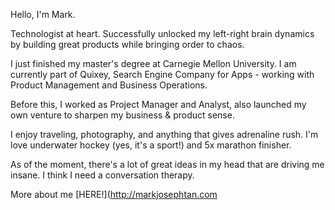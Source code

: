 Hello, I'm Mark.

Technologist at heart. Successfully unlocked my left-right brain dynamics by building great products while bringing order to chaos. 

I just finished my master's degree at Carnegie Mellon University. I am currently part of Quixey, Search Engine Company for Apps - working with Product Management and Business Operations.

Before this, I worked as Project Manager and Analyst, also launched my own venture to sharpen my business & product sense.

I enjoy traveling, photography, and anything that gives adrenaline rush. I'm love underwater hockey (yes, it's a sport!) and 5x marathon finisher.

As of the moment, there's a lot of great ideas in my head that are driving me insane. I think I need a conversation therapy.

More about me [HERE!](http://markjosephtan.com